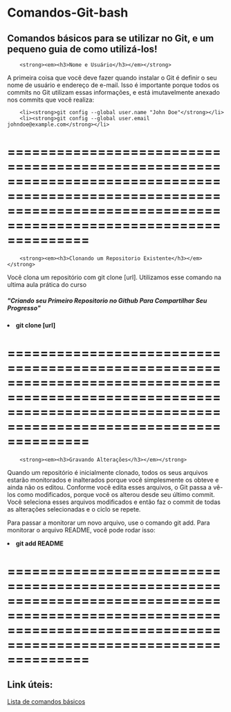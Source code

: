 # Comandos-Git-bash
<h2>Comandos básicos para se utilizar no Git, e um pequeno guia de como utilizá-los!</h2>

        <strong><em><h3>Nome e Usuário</h3></em></strong>

A primeira coisa que você deve fazer quando instalar o Git é definir o seu nome de usuário e endereço de e-mail. Isso é importante porque todos os commits no Git utilizam essas informações, e está imutavelmente anexado nos commits que você realiza:

        <li><strong>git config --global user.name "John Doe"</strong></li>
        <li><strong>git config --global user.email johndoe@example.com</strong></li>

======================================================================================================================================================================
======================================================================================================================================================================

        <strong><em><h3>Clonando um Repositorio Existente</h3></em></strong>

Você clona um repositório com git clone [url]. Utilizamos esse comando na ultima aula prática do curso <h5>"Criando seu Primeiro Repositorio no Github Para Compartilhar Seu Progresso"</h5>
          
<p><p><p><li><strong>git clone [url]</strong></li></p></p></p>

======================================================================================================================================================================
======================================================================================================================================================================

        <strong><em><h3>Gravando Alterações</h3></em></strong>
        
Quando um repositório é inicialmente clonado, todos os seus arquivos estarão monitorados e inalterados porque você simplesmente os obteve e ainda não os editou. Conforme você edita esses arquivos, o Git passa a vê-los como modificados, porque você os alterou desde seu último commit. Você seleciona esses arquivos modificados e então faz o commit de todas as alterações selecionadas e o ciclo se repete.

<p>Para passar a monitorar um novo arquivo, use o comando git add. Para monitorar o arquivo README, você pode rodar isso:</p>

<p><p><p><li><strong>git add README</strong></li></p></p></p>

======================================================================================================================================================================
======================================================================================================================================================================


## Link úteis:
[Lista de comandos básicos](https://comandosgit.github.io/)
